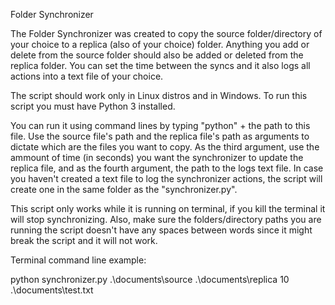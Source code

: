 Folder Synchronizer

The Folder Synchronizer was created to copy the source folder/directory of your choice to a replica (also of your choice) folder. Anything you add or delete from the source folder should also be added or deleted from the replica folder. You can set the time between the syncs and it also logs all actions into a text file of your choice.


The script should work only in Linux distros and in Windows.
To run this script you must have Python 3 installed.

You can run it using command lines by typing "python" + the path to this file.
Use the source file's path and the replica file's path as arguments to dictate which are the files you want to copy.
As the third argument, use the ammount of time (in seconds) you want the synchronizer to update the replica file, and as the fourth argument, the path to the logs text file. In case you haven't created a text file to log the synchronizer actions, the script will create one in the same folder as the "synchronizer.py".

This script only works while it is running on terminal, if you kill the terminal it will stop synchronizing. Also, make sure the folders/directory paths you are running the script doesn't have any spaces between words since it might break the script and it will not work.


Terminal command line example:

python synchronizer.py .\documents\source .\documents\replica 10 .\documents\test.txt
